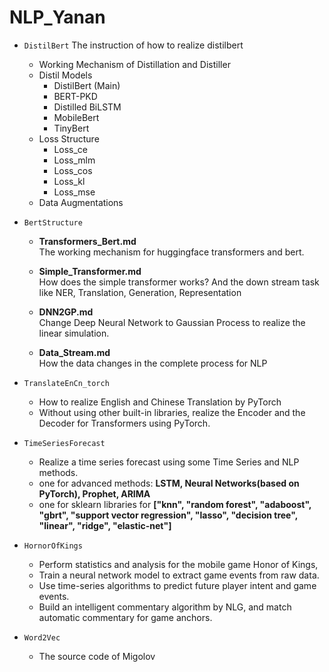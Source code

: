 # NLP_Yanan

* `DistilBert` The instruction of how to realize distilbert

  * Working Mechanism of Distillation and Distiller
  * Distil Models 
    * DistilBert (Main)
    * BERT-PKD
    * Distilled BiLSTM
    * MobileBert
    * TinyBert
  * Loss Structure
    * Loss_ce
    * Loss_mlm
    * Loss_cos
    * Loss_kl
    * Loss_mse
  * Data Augmentations

* `BertStructure`

  * **Transformers_Bert.md**  
  	The working mechanism for huggingface transformers and bert.
  	
  * **Simple_Transformer.md**  
  	How does the simple transformer works? And the down stream task like NER, Translation, Generation, Representation

  * **DNN2GP.md**  
  	Change Deep Neural Network to Gaussian Process to realize the linear simulation.

  * **Data_Stream.md**  
    How the data changes in the complete process for NLP

* `TranslateEnCn_torch`
  * How to realize English and Chinese Translation by PyTorch
  * Without using other built-in libraries, realize the Encoder and the Decoder for Transformers using PyTorch.

* `TimeSeriesForecast`

  * Realize a time series forecast using some Time Series and NLP methods.

  - one for advanced methods: **LSTM, Neural Networks(based on PyTorch), Prophet, ARIMA**
  - one for sklearn libraries for **["knn", "random forest", "adaboost", "gbrt", "support vector regression", "lasso", "decision tree", "linear", "ridge", "elastic-net"]**

* `HornorOfKings`
  * Perform statistics and analysis for the mobile game Honor of Kings,
  * Train a neural network model to extract game events from raw data. 
  * Use time-series algorithms to predict future player intent and game events.
  * Build an intelligent commentary algorithm by NLG, and match automatic commentary for game anchors.

* `Word2Vec`
  * The source code of Migolov 